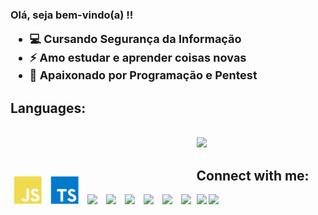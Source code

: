 ### Olá, seja bem-vindo(a) !!
<!--
*Samuel-bay/Samuel-bay* is a ✨ special ✨ repository because its README.md (this file) appears on your GitHub profile.

Here are some ideas to get you started:

- 🔭 I’m currently working on ...
- 👯 I’m looking to collaborate on ...
- 🤔 I’m looking for help with ...
- 💬 Ask me about ...
- 📫 How to reach me: ...
- 😄 Pronouns: ...
- ⚡ Fun fact: ...

-->
<ul style="margin-top:10px; font-size:18px">
<li><strong>💻 Cursando Segurança da Informação</strong> </li>
<li><strong>⚡ Amo estudar e aprender coisas novas</strong></li>
<li><strong>🥰 Apaixonado por Programação e Pentest</strong></li>  
</ul>

## Languages:

<div style="display: inline-block;">
<img style="width:45px; margin:0px 5px" src="https://raw.githubusercontent.com/devicons/devicon/master/icons/javascript/javascript-plain.svg" />
<img style="width:45px; margin:0px 5px" src="https://raw.githubusercontent.com/devicons/devicon/master/icons/typescript/typescript-plain.svg" />
<img style="width:45px; margin:0px 5px" src="https://cdn.jsdelivr.net/gh/devicons/devicon/icons/html5/html5-original.svg" />
<img style="width:45px; margin:0px 5px" src="https://cdn.jsdelivr.net/gh/devicons/devicon/icons/css3/css3-original.svg" />
<img style="width:45px; margin:0px 5px" src="https://cdn.jsdelivr.net/gh/devicons/devicon/icons/c/c-original.svg" />
<img style="width:45px; margin:0px 5px" src="https://cdn.jsdelivr.net/gh/devicons/devicon/icons/csharp/csharp-original.svg" />
<img style="width:45px; margin:0px 5px" src="https://cdn.jsdelivr.net/gh/devicons/devicon/icons/mysql/mysql-original.svg" />
<img style="width:45px; margin:0px 5px" src="https://cdn.jsdelivr.net/gh/devicons/devicon/icons/python/python-original.svg" />
</div>
<div style="display:inline-block;">
<br> 

<img height="180em" src="https://github-readme-stats.vercel.app/api?username=Samuel-bay&show_icons=true&theme=dracula&include_all_commits=true&count_private=true"/>

<h2><strong>Connect with me:</strong></h2>
<div>
<a href="https://www.linkedin.com/in/samuel-santos-243542179/" target="_blank"><img src="https://img.shields.io/badge/-LinkedIn-%230077B5?style=for-the-badge&logo=linkedin&logoColor=white" target="_blank"></a> 
<a href = "samucasylva139@gmail.com"><img src="https://img.shields.io/badge/Gmail-D14836?style=for-the-badge&logo=gmail&logoColor=white" target="_blank"></a>
</div>
